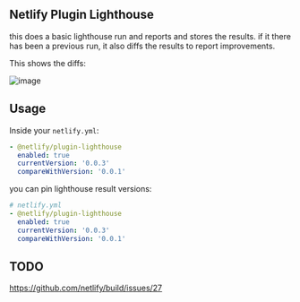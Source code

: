 ## Netlify Plugin Lighthouse

this does a basic lighthouse run and reports and stores the results. if it there has been a previous run, it also diffs
the results to report improvements.

This shows the diffs:

![image](https://user-images.githubusercontent.com/6764957/62481118-8749c880-b77f-11e9-91d9-44ae028c452b.png)

## Usage

Inside your `netlify.yml`:

```yaml
- @netlify/plugin-lighthouse
  enabled: true
  currentVersion: '0.0.3'
  compareWithVersion: '0.0.1'
```

you can pin lighthouse result versions:

```yaml
# netlify.yml
- @netlify/plugin-lighthouse
  enabled: true
  currentVersion: '0.0.3'
  compareWithVersion: '0.0.1'
```

## TODO

https://github.com/netlify/build/issues/27
